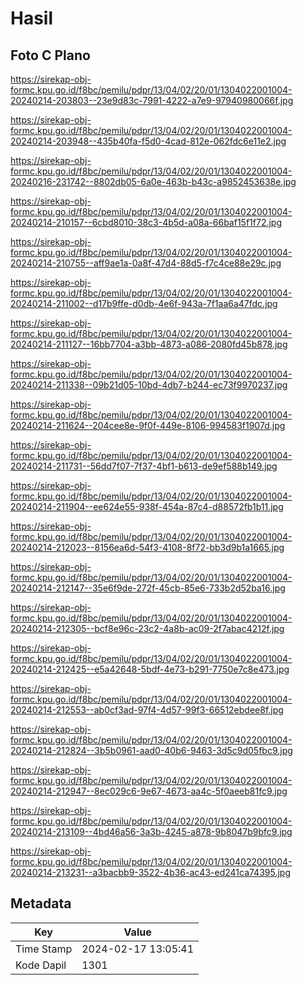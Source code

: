 # Hasil

## Foto C Plano

https://sirekap-obj-formc.kpu.go.id/f8bc/pemilu/pdpr/13/04/02/20/01/1304022001004-20240214-203803--23e9d83c-7991-4222-a7e9-97940980066f.jpg

https://sirekap-obj-formc.kpu.go.id/f8bc/pemilu/pdpr/13/04/02/20/01/1304022001004-20240214-203948--435b40fa-f5d0-4cad-812e-062fdc6e11e2.jpg

https://sirekap-obj-formc.kpu.go.id/f8bc/pemilu/pdpr/13/04/02/20/01/1304022001004-20240216-231742--8802db05-6a0e-463b-b43c-a9852453638e.jpg

https://sirekap-obj-formc.kpu.go.id/f8bc/pemilu/pdpr/13/04/02/20/01/1304022001004-20240214-210157--6cbd8010-38c3-4b5d-a08a-66baf15f1f72.jpg

https://sirekap-obj-formc.kpu.go.id/f8bc/pemilu/pdpr/13/04/02/20/01/1304022001004-20240214-210755--aff9ae1a-0a8f-47d4-88d5-f7c4ce88e29c.jpg

https://sirekap-obj-formc.kpu.go.id/f8bc/pemilu/pdpr/13/04/02/20/01/1304022001004-20240214-211002--d17b9ffe-d0db-4e6f-943a-7f1aa6a47fdc.jpg

https://sirekap-obj-formc.kpu.go.id/f8bc/pemilu/pdpr/13/04/02/20/01/1304022001004-20240214-211127--16bb7704-a3bb-4873-a086-2080fd45b878.jpg

https://sirekap-obj-formc.kpu.go.id/f8bc/pemilu/pdpr/13/04/02/20/01/1304022001004-20240214-211338--09b21d05-10bd-4db7-b244-ec73f9970237.jpg

https://sirekap-obj-formc.kpu.go.id/f8bc/pemilu/pdpr/13/04/02/20/01/1304022001004-20240214-211624--204cee8e-9f0f-449e-8106-994583f1907d.jpg

https://sirekap-obj-formc.kpu.go.id/f8bc/pemilu/pdpr/13/04/02/20/01/1304022001004-20240214-211731--56dd7f07-7f37-4bf1-b613-de9ef588b149.jpg

https://sirekap-obj-formc.kpu.go.id/f8bc/pemilu/pdpr/13/04/02/20/01/1304022001004-20240214-211904--ee624e55-938f-454a-87c4-d88572fb1b11.jpg

https://sirekap-obj-formc.kpu.go.id/f8bc/pemilu/pdpr/13/04/02/20/01/1304022001004-20240214-212023--8156ea6d-54f3-4108-8f72-bb3d9b1a1665.jpg

https://sirekap-obj-formc.kpu.go.id/f8bc/pemilu/pdpr/13/04/02/20/01/1304022001004-20240214-212147--35e6f9de-272f-45cb-85e6-733b2d52ba16.jpg

https://sirekap-obj-formc.kpu.go.id/f8bc/pemilu/pdpr/13/04/02/20/01/1304022001004-20240214-212305--bcf8e96c-23c2-4a8b-ac09-2f7abac4212f.jpg

https://sirekap-obj-formc.kpu.go.id/f8bc/pemilu/pdpr/13/04/02/20/01/1304022001004-20240214-212425--e5a42648-5bdf-4e73-b291-7750e7c8e473.jpg

https://sirekap-obj-formc.kpu.go.id/f8bc/pemilu/pdpr/13/04/02/20/01/1304022001004-20240214-212553--ab0cf3ad-97f4-4d57-99f3-66512ebdee8f.jpg

https://sirekap-obj-formc.kpu.go.id/f8bc/pemilu/pdpr/13/04/02/20/01/1304022001004-20240214-212824--3b5b0961-aad0-40b6-9463-3d5c9d05fbc9.jpg

https://sirekap-obj-formc.kpu.go.id/f8bc/pemilu/pdpr/13/04/02/20/01/1304022001004-20240214-212947--8ec029c6-9e67-4673-aa4c-5f0aeeb81fc9.jpg

https://sirekap-obj-formc.kpu.go.id/f8bc/pemilu/pdpr/13/04/02/20/01/1304022001004-20240214-213109--4bd46a56-3a3b-4245-a878-9b8047b9bfc9.jpg

https://sirekap-obj-formc.kpu.go.id/f8bc/pemilu/pdpr/13/04/02/20/01/1304022001004-20240214-213231--a3bacbb9-3522-4b36-ac43-ed241ca74395.jpg


## Metadata

| Key        | Value               |
| ---------- | ------------------- |
| Time Stamp | 2024-02-17 13:05:41 |
| Kode Dapil | 1301                |



